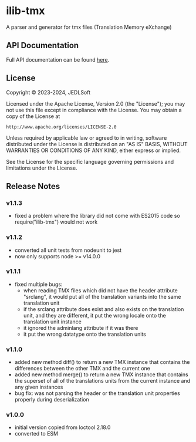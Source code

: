 # ilib-tmx

A parser and generator for tmx files (Translation Memory eXchange)

## API Documentation

Full API documentation can be found [here](./docs/ilibTmx.md).

## License

Copyright © 2023-2024, JEDLSoft

Licensed under the Apache License, Version 2.0 (the "License");
you may not use this file except in compliance with the License.
You may obtain a copy of the License at

    http://www.apache.org/licenses/LICENSE-2.0

Unless required by applicable law or agreed to in writing, software
distributed under the License is distributed on an "AS IS" BASIS,
WITHOUT WARRANTIES OR CONDITIONS OF ANY KIND, either express or implied.

See the License for the specific language governing permissions and
limitations under the License.

## Release Notes

### v1.1.3

- fixed a problem where the library did not come with ES2015 code
  so require("ilib-tmx") would not work

### v1.1.2

- converted all unit tests from nodeunit to jest
- now only supports node >= v14.0.0

### v1.1.1

- fixed multiple bugs:
    - when reading TMX files which did not have the header
      attribute "srclang", it would put all of the translation
      variants into the same translation unit
    - if the srclang attribute does exist and also exists on
      the translation unit, and they are different, it put the
      wrong locale onto the translation unit instance
    - it ignored the adminlang attribute if it was there
    - it put the wrong datatype onto the translation units

### v1.1.0

- added new method diff() to return a new TMX instance that contains
  the differences between the other TMX and the current one
- added new method merge() to return a new TMX instance that contains
  the superset of all of the translations units from the current instance
  and any given instances
- bug fix: was not parsing the header or the translation unit properties
  properly during deserialization

### v1.0.0

- initial version copied from loctool 2.18.0
- converted to ESM
